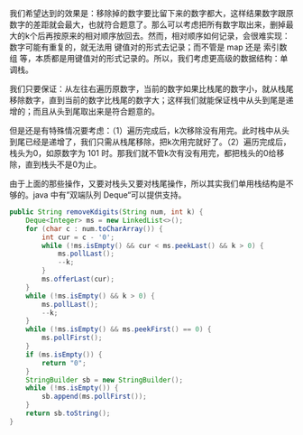 我们希望达到的效果是：移除掉的数字要比留下来的数字都大，这样结果数字跟原数字的差距就会最大，也就符合题意了。那么可以考虑把所有数字取出来，删掉最大的k个后再按原来的相对顺序放回去。然而，相对顺序如何记录，会很难实现：数字可能有重复的，就无法用 键值对的形式去记录；而不管是 map 还是 索引数组 等，本质都是用键值对的形式记录的。所以，我们考虑更高级的数据结构：单调栈。

我们只要保证：从左往右遍历原数字，当前的数字如果比栈尾的数字小，就从栈尾移除数字，直到当前的数字比栈尾的数字大；这样我们就能保证栈中从头到尾是递增的；而且从头到尾取出来是符合题意的。

但是还是有特殊情况要考虑：（1）遍历完成后，k次移除没有用完。此时栈中从头到尾已经是递增了，我们只需从栈尾移除，把k次用完就好了。（2）遍历完成后，栈头为0，如原数字为 101 时。那我们就不管k次有没有用完，都把栈头的0给移除，直到栈头不是0为止。

由于上面的那些操作，又要对栈头又要对栈尾操作，所以其实我们单用栈结构是不够的。java 中有”双端队列 Deque“可以提供支持。

```java
public String removeKdigits(String num, int k) {
	Deque<Integer> ms = new LinkedList<>();
    for (char c : num.toCharArray()) {
        int cur = c - '0';
        while (!ms.isEmpty() && cur < ms.peekLast() && k > 0) {
            ms.pollLast();
            --k;
        }
        ms.offerLast(cur);
    }
    while (!ms.isEmpty() && k > 0) {
        ms.pollLast();
        --k;
    }
    while (!ms.isEmpty() && ms.peekFirst() == 0) {
        ms.pollFirst();
    }
    if (ms.isEmpty()) {
        return "0";
    }
    StringBuilder sb = new StringBuilder();
    while (!ms.isEmpty()) {
        sb.append(ms.pollFirst());
    }
    return sb.toString();
}
```
